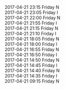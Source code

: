 2017-04-21 23:15 Friday  N  
2017-04-21 23:05 Friday  I  
2017-04-21 22:00 Friday  N  
2017-04-21 21:55 Friday  I  
2017-04-21 21:15 Friday  N  
2017-04-21 21:10 Friday  I  
2017-04-21 18:05 Friday  N  
2017-04-21 18:00 Friday  I  
2017-04-21 16:55 Friday  N  
2017-04-21 16:50 Friday  I  
2017-04-21 14:50 Friday  N  
2017-04-21 14:45 Friday  I  
2017-04-21 14:40 Friday  N  
2017-04-21 14:35 Friday  I  
2017-04-21 09:15 Friday  N  
